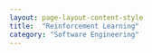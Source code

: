 ```yaml
---
layout: page-layout-content-style
title:  "Reinforcement Learning"
category: "Software Engineering"
---
```


